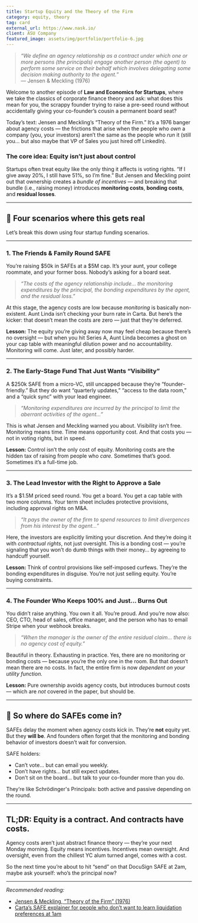 ```yaml
---
title: Startup Equity and the Theory of the Firm
category: equity, theory
tag: card
external_url: https://www.nask.io/
client: ASU Company
featured_image: assets/img/portfolio/portfolio-6.jpg
---
```


> *“We define an agency relationship as a contract under which one or more persons (the principals) engage another person (the agent) to perform some service on their behalf which involves delegating some decision making authority to the agent.”*  
> — Jensen & Meckling (1976)

Welcome to another episode of **Law and Economics for Startups**, where we take the classics of corporate finance theory and ask: what does this mean for you, the scrappy founder trying to raise a pre-seed round without accidentally giving your co-founder’s cousin a permanent board seat?

Today’s text: Jensen and Meckling’s “Theory of the Firm.” It’s a 1976 banger about agency costs — the frictions that arise when the people who *own* a company (you, your investors) aren’t the same as the people who *run* it (still you… but also maybe that VP of Sales you just hired off LinkedIn).

### The core idea: Equity isn’t just about control

Startups often treat equity like the only thing it affects is voting rights. “If I give away 20%, I still have 51%, so I’m fine.” But Jensen and Meckling point out that ownership creates a *bundle of incentives* — and breaking that bundle (i.e., raising money) introduces **monitoring costs**, **bonding costs**, and **residual losses**.

---

## 👀 Four scenarios where this gets real

Let’s break this down using four startup funding scenarios.

---

### 1. The Friends & Family Round SAFE

You’re raising $50k in SAFEs at a $5M cap. It’s your aunt, your college roommate, and your former boss. Nobody’s asking for a board seat.

> *“The costs of the agency relationship include… the monitoring expenditures by the principal, the bonding expenditures by the agent, and the residual loss.”*

At this stage, the agency costs are low because *monitoring* is basically non-existent. Aunt Linda isn’t checking your burn rate in Carta. But here’s the kicker: that doesn’t mean the costs are zero — just that they’re deferred.

**Lesson:** The equity you’re giving away now may feel cheap because there’s no oversight — but when you hit Series A, Aunt Linda becomes a ghost on your cap table with meaningful dilution power and no accountability. Monitoring will come. Just later, and possibly harder.

---

### 2. The Early-Stage Fund That Just Wants “Visibility”

A $250k SAFE from a micro-VC, still uncapped because they’re “founder-friendly.” But they do want “quarterly updates,” “access to the data room,” and a “quick sync” with your lead engineer.

> *“Monitoring expenditures are incurred by the principal to limit the aberrant activities of the agent…”*

This is what Jensen and Meckling warned you about. Visibility isn’t free. Monitoring means time. Time means opportunity cost. And that costs you — not in voting rights, but in speed.

**Lesson:** Control isn’t the only cost of equity. Monitoring costs are the hidden tax of raising from people who *care.* Sometimes that’s good. Sometimes it’s a full-time job.

---

### 3. The Lead Investor with the Right to Approve a Sale

It’s a $1.5M priced seed round. You get a board. You get a cap table with two more columns. Your term sheet includes protective provisions, including approval rights on M&A.

> *“It pays the owner of the firm to spend resources to limit divergences from his interest by the agent…”*

Here, the investors are explicitly limiting your discretion. And they’re doing it with *contractual rights*, not just oversight. This is a bonding cost — you’re signaling that you won’t do dumb things with their money… by agreeing to handcuff yourself.

**Lesson:** Think of control provisions like self-imposed curfews. They’re the bonding expenditures in disguise. You’re not just selling equity. You’re buying constraints.

---

### 4. The Founder Who Keeps 100% and Just... Burns Out

You didn’t raise anything. You own it all. You’re proud. And you’re now also: CEO, CTO, head of sales, office manager, and the person who has to email Stripe when your webhook breaks.

> *“When the manager is the owner of the entire residual claim... there is no agency cost of equity.”*

Beautiful in theory. Exhausting in practice. Yes, there are no monitoring or bonding costs — because you’re the only one in the room. But that doesn’t mean there are no costs. In fact, the entire firm is now *dependent on your utility function.*

**Lesson:** Pure ownership avoids agency costs, but introduces burnout costs — which are *not* covered in the paper, but should be.

---

## 🤯 So where do SAFEs come in?

SAFEs delay the moment when agency costs kick in. They’re **not** equity yet. But they **will be**. And founders often forget that the monitoring and bonding behavior of investors doesn’t wait for conversion.

SAFE holders:
- Can’t vote... but can email you weekly.
- Don’t have rights... but still expect updates.
- Don’t sit on the board... but talk to your co-founder more than you do.

They’re like Schrödinger's Principals: both active and passive depending on the round.

---

## TL;DR: Equity is a contract. And contracts have costs.

Agency costs aren’t just abstract finance theory — they’re your next Monday morning. Equity means incentives. Incentives mean oversight. And oversight, even from the chillest YC alum turned angel, comes with a cost.

So the next time you’re about to hit “send” on that DocuSign SAFE at 2am, maybe ask yourself: who’s the principal now?

---

*Recommended reading:*  
- [Jensen & Meckling, “Theory of the Firm” (1976)](https://www.sfu.ca/~wainwrig/Econ400/jensen-meckling.pdf)  
- [Carta’s SAFE explainer for people who don’t want to learn liquidation preferences at 1am](https://carta.com/blog/what-is-a-safe/)  
